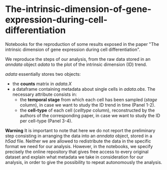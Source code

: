 # The-intrinsic-dimension-of-gene-expression-during-cell-differentiation
Notebooks for the reproduction of some results exposed in the paper "The intrinsic dimension of gene expression during cell differentiation".

We reproduce the steps of our analysis, from the raw data stored in an *anndata* object *adata* to the plot of the intrinsic dimension (ID) trend.

*adata* essentially stores two objects:
- the **counts** matrix in *adata.X*
- a dataframe containing metadata about single cells in *adata.obs*. The necessary attribute consists in: 
    - the **temporal stage** from which each cell has been sampled (*stage* column), in case we want to study the ID trend in time (Panel 1-2).
    - the **cell-type** of each cell (*celltype* column), reconstructed by the authors of the corresponding paper, in case we want to study the ID per cell-type (Panel 3-4).

**Warning**
It is important to note that here we do not report the preliminary step consisting in arranging the data into an *anndata* object, stored in a *h5ad* file. Neither we are allowed to redistribute the data in the specific format we need for our analysis.
However, in the notebooks, we specify precisely the online repository that gives free access to every original dataset and explain what metadata we take in consideration for our analysis, in order to give the possibility to repeat autonomously the analysis.
